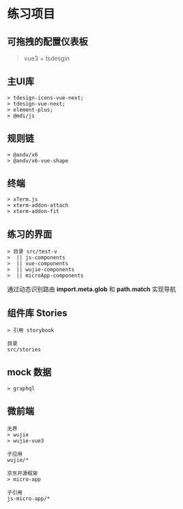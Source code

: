 # 练习项目

## 可拖拽的配置仪表板

> vue3 + tsdesgin

## 主UI库

```text
> tdesign-icons-vue-next;
> tdesign-vue-next;
> element-plus;
> @mdi/js
```

## 规则链

```text
> @andv/x6 
> @andv/x6-vue-shape
```

## 终端

```text
> xTerm.js 
> xterm-addon-attach
> xterm-addon-fit
```

## 练习的界面

```text
> 目录 src/test-v
>  || js-components
>  || vue-components
>  || wujie-components
>  || microApp-components
```

通过动态识别路由 **import.meta.glob** 和 **path.match** 实现导航

## 组件库 Stories

```text
> 引用 storybook

目录
src/stories
```

## mock 数据

```text
> graphql
```

## 微前端

```text
无界
> wujie 
> wujie-vue3

子应用
wujie/*
```

```text
京东开源框架
> micro-app 

子引用
js-micro-app/*
```
